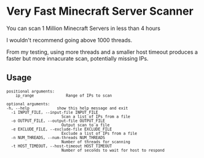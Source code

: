 # Very Fast Minecraft Server Scanner

You can scan 1 Million Minecraft Servers in less than 4 hours

I wouldn't recommend going above 1000 threads.

From my testing, using more threads and a smaller host timeout
produces a faster but more innacurate scan, potentially missing IPs.

## Usage
<sub>

[//]: # (    usage: MinecraftServerScanner.py [-h] [-i INPUT_FILE] [-o OUTPUT_FILE] [-e EXCLUDE_FILE] [-n NUM_THREADS] [-t HOST_TIMEOUT] [ip_range])

    positional arguments:
        ip_range              Range of IPs to scan

    optional arguments:
    -h, --help            show this help message and exit
      -i INPUT_FILE, --input-file INPUT_FILE
                            Scan a list of IPs from a file
      -o OUTPUT_FILE, --output-file OUTPUT_FILE
                            Output scan to a file
      -e EXCLUDE_FILE, --exclude-file EXCLUDE_FILE
                            Exclude a list of IPs from a file
      -n NUM_THREADS, --num-threads NUM_THREADS
                            Number of threads for scanning
      -t HOST_TIMEOUT, --host-timeout HOST_TIMEOUT
                            Number of seconds to wait for host to respond
</sub>
